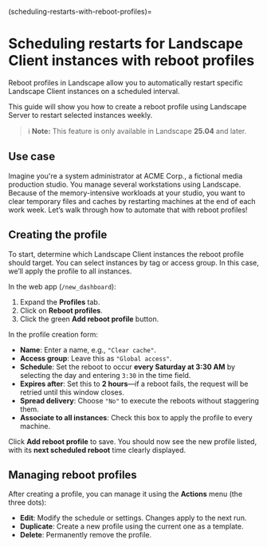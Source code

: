 (scheduling-restarts-with-reboot-profiles)=
# Scheduling restarts for Landscape Client instances with reboot profiles

Reboot profiles in Landscape allow you to automatically restart specific Landscape Client instances on a scheduled interval.

This guide will show you how to create a reboot profile using Landscape Server to restart selected instances weekly.

> ℹ️ **Note:**
> This feature is only available in Landscape **25.04** and later.

## Use case

Imagine you're a system administrator at ACME Corp., a fictional media production studio. You manage several workstations using Landscape. Because of the memory-intensive workloads at your studio, you want to clear temporary files and caches by restarting machines at the end of each work week. Let’s walk through how to automate that with reboot profiles!

## Creating the profile

To start, determine which Landscape Client instances the reboot profile should target. You can select instances by tag or access group. In this case, we’ll apply the profile to all instances.

In the web app (`/new_dashboard`):

1. Expand the **Profiles** tab.
2. Click on **Reboot profiles**.
3. Click the green **Add reboot profile** button.

In the profile creation form:

- **Name**: Enter a name, e.g., `"Clear cache"`.
- **Access group**: Leave this as `"Global access"`.
- **Schedule**: Set the reboot to occur **every Saturday at 3:30 AM** by selecting the day and entering `3:30` in the time field.
- **Expires after**: Set this to **2 hours**—if a reboot fails, the request will be retried until this window closes.
- **Spread delivery**: Choose `"No"` to execute the reboots without staggering them.
- **Associate to all instances**: Check this box to apply the profile to every machine.

Click **Add reboot profile** to save. You should now see the new profile listed, with its **next scheduled reboot** time clearly displayed.

## Managing reboot profiles

After creating a profile, you can manage it using the **Actions** menu (the three dots):

- **Edit**: Modify the schedule or settings. Changes apply to the next run.
- **Duplicate**: Create a new profile using the current one as a template.
- **Delete**: Permanently remove the profile.
